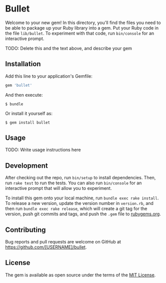 # Bullet

Welcome to your new gem! In this directory, you'll find the files you need to be able to package up your Ruby library into a gem. Put your Ruby code in the file `lib/bullet`. To experiment with that code, run `bin/console` for an interactive prompt.

TODO: Delete this and the text above, and describe your gem

## Installation

Add this line to your application's Gemfile:

```ruby
gem 'bullet'
```

And then execute:

    $ bundle

Or install it yourself as:

    $ gem install bullet

## Usage

TODO: Write usage instructions here

## Development

After checking out the repo, run `bin/setup` to install dependencies. Then, run `rake test` to run the tests. You can also run `bin/console` for an interactive prompt that will allow you to experiment.

To install this gem onto your local machine, run `bundle exec rake install`. To release a new version, update the version number in `version.rb`, and then run `bundle exec rake release`, which will create a git tag for the version, push git commits and tags, and push the `.gem` file to [rubygems.org](https://rubygems.org).

## Contributing

Bug reports and pull requests are welcome on GitHub at https://github.com/[USERNAME]/bullet.

## License

The gem is available as open source under the terms of the [MIT License](https://opensource.org/licenses/MIT).
